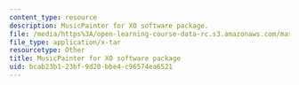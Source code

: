 ```yaml
---
content_type: resource
description: MusicPainter for XO software package.
file: /media/https%3A/open-learning-course-data-rc.s3.amazonaws.com/mas-110-fundamentals-of-computational-media-design-fall-2008/bcab23b123bf9d20bbe4c96574ea6521_Musicpainter.tar
file_type: application/x-tar
resourcetype: Other
title: MusicPainter for XO software package
uid: bcab23b1-23bf-9d20-bbe4-c96574ea6521
---
```

